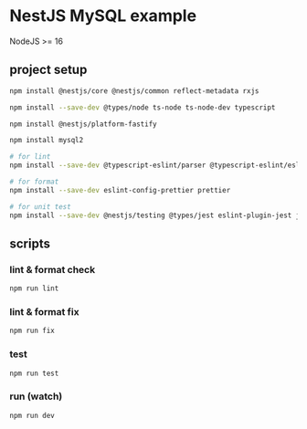 # NestJS MySQL example

NodeJS >= 16

## project setup

```sh
npm install @nestjs/core @nestjs/common reflect-metadata rxjs

npm install --save-dev @types/node ts-node ts-node-dev typescript

npm install @nestjs/platform-fastify

npm install mysql2
```

```sh
# for lint
npm install --save-dev @typescript-eslint/parser @typescript-eslint/eslint-plugin eslint-plugin-import eslint

# for format
npm install --save-dev eslint-config-prettier prettier

# for unit test
npm install --save-dev @nestjs/testing @types/jest eslint-plugin-jest jest ts-jest
```

## scripts

### lint & format check

```sh
npm run lint
```

### lint & format fix

```sh
npm run fix
```

### test

```sh
npm run test
```

### run (watch)

```sh
npm run dev
```
